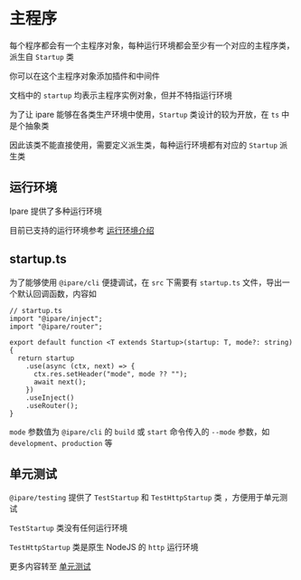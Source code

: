 # 主程序

每个程序都会有一个主程序对象，每种运行环境都会至少有一个对应的主程序类，派生自 `Startup` 类

你可以在这个主程序对象添加插件和中间件

文档中的 `startup` 均表示主程序实例对象，但并不特指运行环境

为了让 ipare 能够在各类生产环境中使用，`Startup` 类设计的较为开放，在 `ts` 中是个抽象类

因此该类不能直接使用，需要定义派生类，每种运行环境都有对应的 `Startup` 派生类

## 运行环境

Ipare 提供了多种运行环境

目前已支持的运行环境参考 [运行环境介绍](/usage/env)

## startup.ts

为了能够使用 `@ipare/cli` 便捷调试，在 `src` 下需要有 `startup.ts` 文件，导出一个默认回调函数，内容如

```TS
// startup.ts
import "@ipare/inject";
import "@ipare/router";

export default function <T extends Startup>(startup: T, mode?: string) {
  return startup
    .use(async (ctx, next) => {
      ctx.res.setHeader("mode", mode ?? "");
      await next();
    })
    .useInject()
    .useRouter();
}
```

`mode` 参数值为 `@ipare/cli` 的 `build` 或 `start` 命令传入的 `--mode` 参数，如 `development`、`production` 等

## 单元测试

`@ipare/testing` 提供了 `TestStartup` 和 `TestHttpStartup` 类 ，方便用于单元测试

`TestStartup` 类没有任何运行环境

`TestHttpStartup` 类是原生 NodeJS 的 `http` 运行环境

更多内容转至 [单元测试](/usage/testing)
